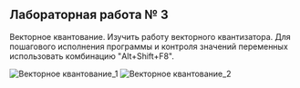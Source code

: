 ## Лабораторная работа № 3
Векторное квантование.
Изучить работу векторного квантизатора.
Для пошагового исполнения программы и контроля значений переменных использовать комбинацию "Alt+Shift+F8".

![Векторное квантование_1](https://github.com/user-attachments/assets/88178f9a-3004-4e5d-8842-19c7db0376dd)
![Векторное квантование_2](https://github.com/user-attachments/assets/32fc3c01-c2dd-4af4-8e71-404f282f0816)
